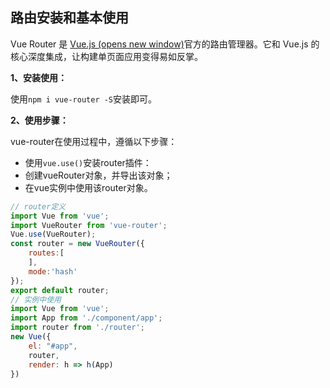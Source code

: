 ## 路由安装和基本使用

Vue Router 是 [Vue.js (opens new window)](http://cn.vuejs.org/)官方的路由管理器。它和 Vue.js 的核心深度集成，让构建单页面应用变得易如反掌。

**1、安装使用：**

使用`npm i vue-router -S`安装即可。

**2、使用步骤：**

vue-router在使用过程中，遵循以下步骤：

- 使用`vue.use()`安装router插件：
- 创建vueRouter对象，并导出该对象；
- 在vue实例中使用该router对象。

```javascript
// router定义
import Vue from 'vue';
import VueRouter from 'vue-router';
Vue.use(VueRouter);
const router = new VueRouter({
    routes:[
    ],
    mode:'hash'
});
export default router;
// 实例中使用
import Vue from 'vue';
import App from './component/app';
import router from './router';
new Vue({
    el: "#app",
    router,
    render: h => h(App)
})
```

